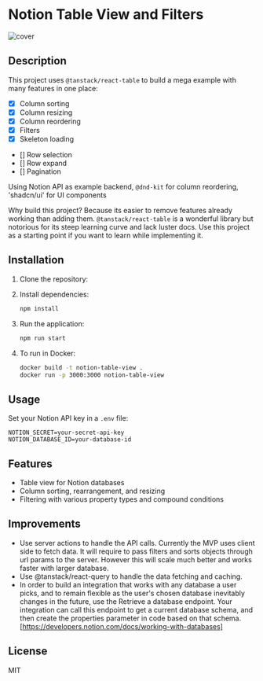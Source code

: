 # Notion Table View and Filters

![cover](https://i.imgur.com/HH3jGQp.png)

## Description

This project uses `@tanstack/react-table` to build a mega example with many features in one place:

- [x] Column sorting
- [x] Column resizing
- [x] Column reordering
- [x] Filters
- [x] Skeleton loading
- [] Row selection
- [] Row expand
- [] Pagination

Using Notion API as example backend, `@dnd-kit` for column reordering, 'shadcn/ui' for UI components

Why build this project? Because its easier to remove features already working than adding them. `@tanstack/react-table` is a wonderful library but notorious for its steep learning curve and lack luster docs. Use this project as a starting point if you want to learn while implementing it.

## Installation

1. Clone the repository:

2. Install dependencies:

   ```bash
   npm install
   ```

3. Run the application:

   ```bash
   npm run start
   ```

4. To run in Docker:
   ```bash
   docker build -t notion-table-view .
   docker run -p 3000:3000 notion-table-view
   ```

## Usage

Set your Notion API key in a `.env` file:

```
NOTION_SECRET=your-secret-api-key
NOTION_DATABASE_ID=your-database-id
```

## Features

- Table view for Notion databases
- Column sorting, rearrangement, and resizing
- Filtering with various property types and compound conditions

## Improvements

- Use server actions to handle the API calls. Currently the MVP uses client side to fetch data. It will require to pass filters and sorts objects through url params to the server. However this will scale much better and works faster with larger database.
- Use @tanstack/react-query to handle the data fetching and caching.
- In order to build an integration that works with any database a user picks, and to remain flexible as the user's chosen database inevitably changes in the future, use the Retrieve a database endpoint. Your integration can call this endpoint to get a current database schema, and then create the properties parameter in code based on that schema. [https://developers.notion.com/docs/working-with-databases]

## License

MIT
